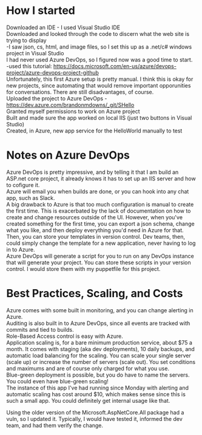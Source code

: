 How I started
=============
Downloaded an IDE - I used Visual Studio IDE 
<br />Downloaded and looked through the code to discern what the web site is trying to display
<br />-I saw json, cs, html, and image files, so I set this up as a .net/c# windows project in Visual Studio
<br />I had never used Azure DevOps, so I figured now was a good time to start.
<br />-used this tutorial: https://docs.microsoft.com/en-us/azure/devops-project/azure-devops-project-github
<br />Unfortunately, this first Azure setup is pretty manual. I think this is okay for new projects, since automating that would remove important opporunities for conversations.  There are still disadvantages, of course.
<br />Uploaded the project to Azure DevOps - https://dev.azure.com/brandonmdowns/_git/SHello
<br />Granted myself permissions to work on Azure project 
<br />Built and made sure the app worked on local IIS (just two buttons in Visual Studio)
<br />Created, in Azure, new app service for the HelloWorld manually to test

Notes on Azure DevOps
=====================
Azure DevOps is pretty impressive, and by telling it that I am build an ASP.net core project, it already knows it has to set up an IIS server and how to cofigure it.
<br />Azure will email you when builds are done, or you can hook into any chat app, such as Slack.
<br />A big drawback to Azure is that too much configuration is manual to create the first time. This is exacerbated by the lack of documentation on how to create and change resources outside of the UI. However, when you've created something for the first time, you can export a json schema, change what you like, and then deploy everything you'd need in Azure for that. Then, you can store your templates in version control. Dev teams, then, could simply change the template for a new application, never having to log in to Azure.
<br />Azure DevOps will generate a script for you to run on any DevOps instance that will generate your project. You can store these scripts in your version control. I would store them with my puppetfile for this project.


Best Practices, Scaling, and Costs
==============
Azure comes with some built in monitoring, and you can change alerting in Azure.
<br />Auditing is also built in to Azure DevOps, since all events are tracked with commits and tied to builds.
<br />Role-Based Access control is easy with Azure.
<br />Application scaling is, for a bare minimum production service, about $75 a month. It comes with staging (aka dev deployments), 10 daily backups, and automatic load balancing for the scaling. You can scale your single server (scale up) or increase the number of servers (scale out). You set conditions and maximums and are of course only charged for what you use.
<br />Blue-green deployment is possible, but you do have to name the servers. You could even have blue-green scaling! 
<br />The instance of this app I've had running since Monday with alerting and automatic scaling has cost around $10, which makes sense since this is such a small app. You could definitely get internal usage like that.


Using the older version of the Microsoft.AspNetCore.All package had a vuln, so I updated it. Typically, I would have tested it, informed the dev team, and had them verify the change.




